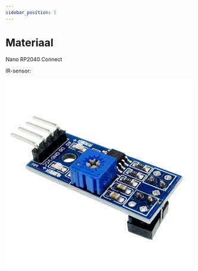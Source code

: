 ```yaml
---
sidebar_position: 1
---
```


# Materiaal

Nano RP2040 Connect

IR-sensor:

![IRsensor](doc_irsensor.png)